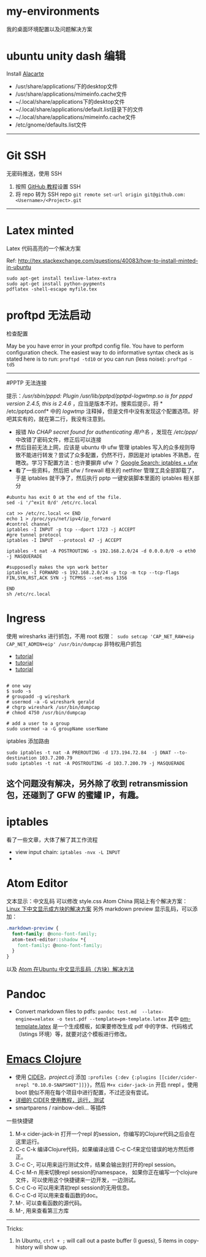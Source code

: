 # my-environments
我的桌面环境配置以及问题解决方案

# ubuntu unity dash 编辑
Install [Alacarte](apt:alacarte)

- /usr/share/applications/下的desktop文件
- /usr/share/applications/mimeinfo.cache文件
- ~/.local/share/applications下的desktop文件
- ~/.local/share/applications/default.list目录下的文件
- ~/.local/share/applications/mimeinfo.cache文件
- /etc/gnome/defaults.list文件

-----

# Git SSH

无密码推送，使用 SSH
1. 按照 [GitHub 教程](https://help.github.com/categories/ssh/)设置 SSH
2. 将 repo 转为 SSH repo `git remote set-url origin git@github.com:<Username>/<Project>.git`

---

# Latex minted

Latex 代码高亮的一个解决方案

Ref: http://tex.stackexchange.com/questions/40083/how-to-install-minted-in-ubuntu
```shell
sudo apt-get install texlive-latex-extra 
sudo apt-get install python-pygments
pdflatex -shell-escape myfile.tex
```

# proftpd 无法启动

检查配置

May be you have error in your proftpd config file. You have to perform configuration check. The easiest way to do informative syntax check as is stated here is to run:
`proftpd -td10`
or you can run (less noise):
`proftpd -td5`

---

#PPTP 无法连接

提示：*/usr/sbin/pppd: Plugin /usr/lib/pptpd/pptpd-logwtmp.so is for pppd version 2.4.5, this is 2.4.6* ，应当是版本不对。搜索后提示，将 * /etc/pptpd.conf* 中的 *logwtmp* 注释掉，但是文件中没有发现这个配置选项。好吧其实有的，就在第二行，我没有注意到。
   - 报错 *No CHAP secret found for authenticating 用户名* ，发现在 */etc/ppp/* 中改错了密码文件，修正后可以连接
   - 然后目前无法上网，应该是 ubuntu 中 ufw 管理 iptables 写入的众多规则导致不能进行转发？尝试了众多配置，仍然不行，原因是对 iptables 不熟悉，在瞎改。学习下配置方法：也许要摒弃 ufw ？ [Google Search: iptables + ufw](https://www.google.com.hk/#safe=strict&q=iptables++ufw)
   - 看了一些资料，然后把 ufw / firewall 相关的 netfilter 管理工具全部卸载了，于是 iptables 就干净了，然后执行 pptp 一键安装脚本里面的 iptables 相关部分
```shell
#ubuntu has exit 0 at the end of the file.
sed -i '/^exit 0/d' /etc/rc.local

cat >> /etc/rc.local << END
echo 1 > /proc/sys/net/ipv4/ip_forward
#control channel
iptables -I INPUT -p tcp --dport 1723 -j ACCEPT
#gre tunnel protocol
iptables -I INPUT  --protocol 47 -j ACCEPT

iptables -t nat -A POSTROUTING -s 192.168.2.0/24 -d 0.0.0.0/0 -o eth0 -j MASQUERADE

#supposedly makes the vpn work better
iptables -I FORWARD -s 192.168.2.0/24 -p tcp -m tcp --tcp-flags FIN,SYN,RST,ACK SYN -j TCPMSS --set-mss 1356

END
sh /etc/rc.local
```
# Ingress
使用 wiresharks 进行抓包，不用 root 权限：` sudo setcap 'CAP_NET_RAW+eip CAP_NET_ADMIN+eip' /usr/bin/dumpcap`
非特权用户抓包 
- [tutorial](http://packetlife.net/blog/2010/mar/19/sniffing-wireshark-non-root-user/)
- [tutorial](https://blog.wireshark.org/2010/02/running-wireshark-as-you/)
- [tutorial](http://superuser.com/questions/319865/how-to-set-up-wireshark-to-run-without-root-on-debian)
```shell

# one way
$ sudo -s
# groupadd -g wireshark
# usermod -a -G wireshark gerald
# chgrp wireshark /usr/bin/dumpcap
# chmod 4750 /usr/bin/dumpcap

# add a user to a group
sudo usermod -a -G groupName userName
```
iptables 添加路由
```shell
sudo iptables -t nat -A PREROUTING -d 173.194.72.84  -j DNAT --to-destination 103.7.200.79
sudo iptables -t nat -A POSTROUTING -d 103.7.200.79 -j MASQUERADE
```

这个问题没有解决，另外除了收到 retransmission 包，还碰到了 GFW 的蜜罐 IP，有趣。
---

# iptables
看了一些文章，大体了解了其工作流程
- view input chain: `iptables -nvx -L INPUT`
- 

# Atom Editor
文本显示：中文乱码
可以修改 style.css
Atom China 网站上有个解决方案：[Linux 下中文显示成方块的解决方案](http://atom-china.org/t/linux/85)
另外 markdown preview 显示乱码，可以添加：
```css
.markdown-preview {
  font-family: @mono-font-family;
  atom-text-editor::shadow *{
    font-family: @mono-font-family;
  }
}
```
以及 [Atom 在Ubuntu 中文显示乱码（方块）解决方法](http://tikitoo.me/2015/07/23/ubuntu-atom-zh-display-squre/)

# Pandoc
- Convert markdown files to pdfs: `pandoc test.md  --latex-engine=xelatex -o test.pdf --template=pm-template.latex`
   其中 [pm-template.latex](https://gist.github.com/ceclinux/9116293) 是一个生成模板，如果要修改生成 pdf 中的字体、代码格式（lstings 环境）等，就要对这个模板进行修改。

# [Emacs Clojure](https://github.com/clojure-emacs)
- 使用 [CIDER](https://github.com/clojure-emacs/cider)，*project.clj* 添加 `:profiles {:dev {:plugins [[cider/cider-nrepl "0.10.0-SNAPSHOT"]]}}`，然后 `M+x cider-jack-in` 开启 nrepl 。使用 boot 貌似不用在每个项目中进行配置，不过还没有尝试。
- [详细的 CIDER 使用教程，运行，测试](http://clojure-doc.org/articles/tutorials/emacs.html)
- smartparens / rainbow-deli... 等插件

一些快捷键

1. M-x cider-jack-in 打开一个repl 的session，你编写的Clojure代码之后会在这里运行。
2. C-c C-k 编译Clojure代码，如果编译出错 C-c C-f来定位错误的地方然后修正。
3. C-c C-, 可以用来运行测试文件，结果会输出到打开的repl session。
4. C-c M-n 用来切换repl session的namespace， 如果你正在编写一个clojure文件，可以使用这个快捷键来一边开发，一边测试。
5. C-c C-o 可以用来清初repl session的无用信息。
6. C-c C-d 可以用来查看函数的doc。
7. M-. 可以查看函数的源代码。
8. M-, 用来查看第三方库

---

Tricks:
1. In Ubuntu, `ctrl + ;` will call out a paste buffer (I guess), 5 items in copy-history will show up. 
